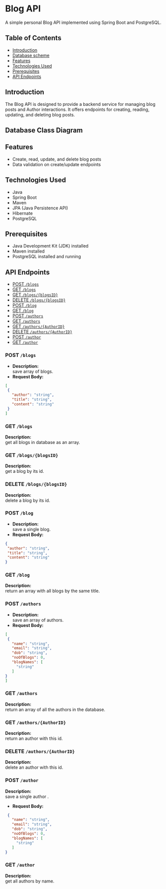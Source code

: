 # Blog API

A simple personal Blog API implemented using Spring Boot and PostgreSQL.

## Table of Contents

- [Introduction](#introduction)
- [Database scheme](#database-class-diagram)
- [Features](#features)
- [Technologies Used](#technologies-used)
- [Prerequisites](#prerequisites)
- [API Endpoints](#api-endpoints)

## Introduction

The Blog API is designed to provide a backend service for managing blog posts and Author interactions. It offers endpoints for creating, reading, updating, and deleting blog posts.

## Database Class Diagram


## Features

- Create, read, update, and delete blog posts
- Data validation on create/update endpoints

## Technologies Used

- Java
- Spring Boot
- Maven
- JPA (Java Persistence API)
- Hibernate
- PostgreSQL


## Prerequisites

- Java Development Kit (JDK) installed
- Maven installed
- PostgreSQL installed and running




## API Endpoints


- [POST `/blogs`](#post-blogs)
- [GET `/blogs`](#get-blogs)
- [GET `/blogs/{blogsID}`](#get-blogsblogsid)
- [DELETE `/blogs/{blogsID}`](#delete-blogsblogsid)
- [POST `/blog`](#post-blog)
- [GET `/blog`](#get-blog)
- [POST `/authors`](#post-authors)
- [GET `/authors`](#get-authors)
- [GET `/authors/{AuthorID}`](#get-authorsauthorid)
- [DELETE `/authors/{AuthorID}`](#delete-authorsauthorid)
- [POST `/author`](#post-author)
- [GET `/author`](#get-author)

### POST `/blogs`
- **Description:**  
save array of blogs.
- **Request Body:**
 ```JSON
[
  {
    "author": "string",
    "title": "string",
    "content": "string"
  }
]
```
### GET `/blogs`
**Description:**  
get all blogs in database as an array.
### GET `/blogs/{blogsID}`
**Description:**  
get a blog by its id.
### DELETE `/blogs/{blogsID}`
**Description:**  
delete a blog by its id.
### POST `/blog`
- **Description:**  
save a single blog.
- **Request Body:**
 ```JSON
{
  "author": "string",
  "title": "string",
  "content": "string"
}
```
### GET `/blog`
**Description:**  
return an array with all blogs by the same title.
### POST `/authors`
- **Description:**  
save an array of authors.
- **Request Body:**
 ```JSON
[
  {
    "name": "string",
    "email": "string",
    "dob": "string",
    "noOfBlogs": 0,
    "blogNames": [
      "string"
    ]
}
]
```
### GET `/authors`
**Description:**  
return an array of all the authors in the database.
### GET `/authors/{AuthorID}`
**Description:**  
return an author with this id.
### DELETE `/authors/{AuthorID}`
**Description:**  
delete an author with this id.
### POST `/author`
**Description:**  
save a single author .
- **Request Body:**
 ```JSON
  {
    "name": "string",
    "email": "string",
    "dob": "string",
    "noOfBlogs": 0,
    "blogNames": [
      "string"
    ]
}
```
### GET `/author`
**Description:**  
get all authors by name.




